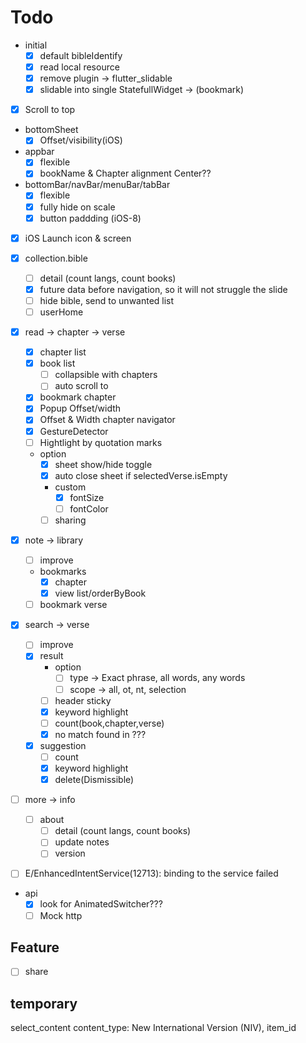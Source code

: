 # Todo

- initial
  - [x] default bibleIdentify
  - [x] read local resource
  - [x] remove plugin -> flutter_slidable
  - [x] slidable into single StatefullWidget -> (bookmark)

- [x] Scroll to top

- bottomSheet
  - [x] Offset/visibility(iOS)

- appbar
  - [x] flexible
  - [x] bookName & Chapter alignment Center??

- bottomBar/navBar/menuBar/tabBar
  - [x] flexible
  - [x] fully hide on scale
  - [x] button paddding (iOS-8)

- [x] iOS Launch icon & screen

- [x] collection.bible
  - [ ] detail (count langs, count books)
  - [x] future data before navigation, so it will not struggle the slide
  - [ ] hide bible, send to unwanted list
  - [ ] userHome

- [x] read -> chapter -> verse
  - [x] chapter list
  - [x] book list
    - [ ] collapsible with chapters
    - [ ] auto scroll to
  - [x] bookmark chapter
  - [x] Popup Offset/width
  - [x] Offset & Width chapter navigator
  - [x] GestureDetector
  - [ ] Hightlight by quotation marks
  - option
    - [x] sheet show/hide toggle
    - [x] auto close sheet if selectedVerse.isEmpty
    - custom
      - [x] fontSize
      - [ ] fontColor
    - [ ] sharing

- [x] note -> library
  - [ ] improve
  - bookmarks
    - [x] chapter
    - [x] view list/orderByBook
  - [ ] bookmark verse

- [x] search -> verse
  - [ ] improve
  - [x] result
    - option
      - [ ] type -> Exact phrase, all words, any words
      - [ ] scope -> all, ot, nt, selection
    - [ ] header sticky
    - [x] keyword highlight
    - [ ] count(book,chapter,verse)
    - [x] no match found in ???
  - [x] suggestion
    - [ ] count
    - [x] keyword highlight
    - [x] delete(Dismissible)

- [ ] more -> info
  - [ ] about
    - [ ] detail (count langs, count books)
    - [ ] update notes
    - [ ] version

- [ ] E/EnhancedIntentService(12713): binding to the service failed

- api
  - [x] look for AnimatedSwitcher???
  - [ ] Mock http

## Feature

- [ ] share

## temporary

select_content
content_type: New International Version (NIV), item_id
